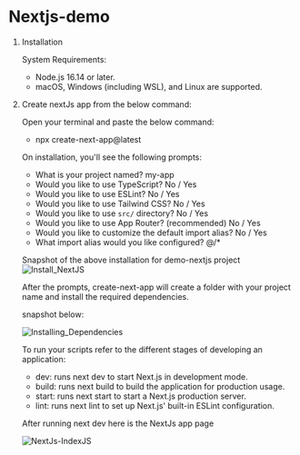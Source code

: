 # Nextjs-demo

1) Installation

   System Requirements:
     - Node.js 16.14 or later.
     - macOS, Windows (including WSL), and Linux are supported.
       
2) Create nextJs app from the below command:

   Open your terminal and paste the below command:
      - npx create-next-app@latest
        
   On installation, you'll see the following prompts:
      - What is your project named? my-app
      - Would you like to use TypeScript? No / Yes
      - Would you like to use ESLint? No / Yes
      - Would you like to use Tailwind CSS? No / Yes
      - Would you like to use `src/` directory? No / Yes
      - Would you like to use App Router? (recommended) No / Yes
      - Would you like to customize the default import alias? No / Yes
      - What import alias would you like configured? @/*

   Snapshot of the above installation for demo-nextjs project
    ![Install_NextJS](https://github.com/srorupal/demo-nextjs/assets/13235981/9256692c-f843-444d-91aa-f208c3b4ba1f)

   After the prompts, create-next-app will create a folder with your project name and install the required dependencies.

   snapshot below:
   
   ![Installing_Dependencies](https://github.com/srorupal/demo-nextjs/assets/13235981/640728cb-11ad-4842-90ff-bb50ac5d2b3a)

   To run your scripts refer to the different stages of developing an application:

   - dev: runs next dev to start Next.js in development mode.
   - build: runs next build to build the application for production usage.
   - start: runs next start to start a Next.js production server.
   - lint: runs next lint to set up Next.js' built-in ESLint configuration.

   After running next dev here is the NextJs app page

   ![NextJs-IndexJS](https://github.com/srorupal/demo-nextjs/assets/13235981/d9316043-e879-46a3-b1fc-636be3af1066)

